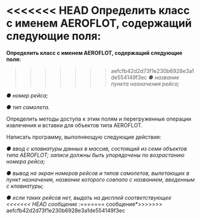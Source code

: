 <<<<<<< HEAD
﻿**Определить класс с именем АЕRОFLОТ, содержащий следующие поля:**
=======
**Определить класс с именем АЕRОFLОТ, содержащий следующие поля:**
>>>>>>> aefcfb42d2d73f1e230b6928e3a1de554149f3ec
  *● название пункта назначения рейса;*
   
   *● номер рейса;*
   
   *● тип самолета.*
   
Определить методы доступа к этим полям и перегруженные операции
извлечения и вставки для объектов типа АЕRОFLОТ.

Написать программу, выполняющую следующие действия:

  *● ввод с клавиатуры данных в массив, состоящий из семи объектов
типа АЕRОFLОТ; записи должны быть упорядочены по возрастанию
номера рейса;*

  *● вывод на экран номеров рейсов и типов самолетов, вылетающих в
пункт назначения, название которого совпало с названием,
введенным с клавиатуры;*

  *● если таких рейсов нет, выдать на дисплей соответствующее
<<<<<<< HEAD
сообщение*
:=======
сообщение*>>>>>>> aefcfb42d2d73f1e230b6928e3a1de554149f3ec

